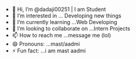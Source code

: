 - 👋 Hi, I’m @dadaji00251 | I am Student
- 👀 I’m interested in ... Developing new things
- 🌱 I’m currently learning ...Web Developing
- 💞️ I’m looking to collaborate on ...Intern Projects
- 📫 How to reach me ...message me (lol)
- 😄 Pronouns: ...mast/aadmi
- ⚡ Fun fact: ...i am mast aadmi

